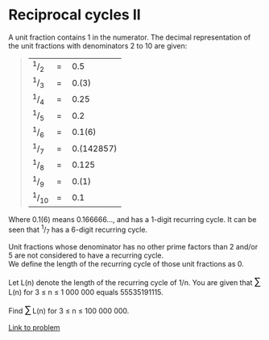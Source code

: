# Reciprocal cycles II

<p>A unit fraction contains 1 in the numerator. The decimal representation of the unit fractions with denominators 2 to 10 are given:</p>
<blockquote>
<table><tr><td><sup>1</sup>/<sub>2</sub></td><td>= </td><td>0.5</td>
</tr><tr><td><sup>1</sup>/<sub>3</sub></td><td>= </td><td>0.(3)</td>
</tr><tr><td><sup>1</sup>/<sub>4</sub></td><td>= </td><td>0.25</td>
</tr><tr><td><sup>1</sup>/<sub>5</sub></td><td>= </td><td>0.2</td>
</tr><tr><td><sup>1</sup>/<sub>6</sub></td><td>= </td><td>0.1(6)</td>
</tr><tr><td><sup>1</sup>/<sub>7</sub></td><td>= </td><td>0.(142857)</td>
</tr><tr><td><sup>1</sup>/<sub>8</sub></td><td>= </td><td>0.125</td>
</tr><tr><td><sup>1</sup>/<sub>9</sub></td><td>= </td><td>0.(1)</td>
</tr><tr><td><sup>1</sup>/<sub>10</sub></td><td>= </td><td>0.1</td>
</tr></table></blockquote>
<p>Where 0.1(6) means 0.166666..., and has a 1-digit recurring cycle. It can be seen that <sup>1</sup>/<sub>7</sub> has a 6-digit recurring cycle.</p>
<p>
Unit fractions whose denominator has no other prime factors than 2 and/or 5 are not considered to have a recurring cycle.<br />
We define the length of the recurring cycle of those unit fractions as 0. 
</p>
<p>
Let L(n) denote the length of the recurring cycle of 1/n.
You are given that <span style="font-size:larger;"><span style="font-size:larger;">∑</span></span> L(n) for 3 ≤ n ≤ 1 000 000 equals 55535191115.
</p>
<p>
Find <span style="font-size:larger;"><span style="font-size:larger;">∑</span></span> L(n) for 3 ≤ n ≤ 100 000 000.</p>

[Link to problem](https://projecteuler.net/problem=417)
